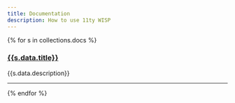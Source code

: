 ```yaml
---
title: Documentation
description: How to use 11ty WISP
---
```

{% for s in collections.docs %}
<div class="grid">
<div><h3><a href="{{s.url}}">{{s.data.title}}</a></h3></div>
<div><p>{{s.data.description}}</div>
</div><hr/>
{% endfor %}
